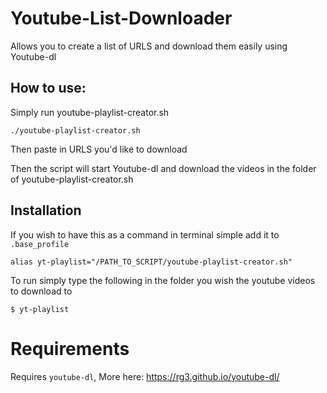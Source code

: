 # Youtube-List-Downloader
Allows you to create a list of URLS and download them easily using Youtube-dl

## How to use:
Simply run youtube-playlist-creator.sh

```
./youtube-playlist-creator.sh
```

Then paste in URLS you'd like to download

Then the script will start Youtube-dl and download the videos in the folder of youtube-playlist-creator.sh

## Installation

If you wish to have this as a command in terminal simple add it to `.base_profile`

```
alias yt-playlist="/PATH_TO_SCRIPT/youtube-playlist-creator.sh"
```

To run simply type the following in the folder you wish the youtube videos to download to
```
$ yt-playlist
```

# Requirements

Requires `youtube-dl`, More here: https://rg3.github.io/youtube-dl/

